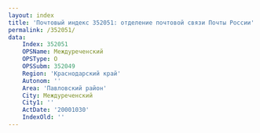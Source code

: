```yaml
---
layout: index
title: 'Почтовый индекс 352051: отделение почтовой связи Почты России'
permalink: /352051/
data:
    Index: 352051
    OPSName: Междуреченский
    OPSType: О
    OPSSubm: 352049
    Region: 'Краснодарский край'
    Autonom: ''
    Area: 'Павловский район'
    City: Междуреченский
    City1: ''
    ActDate: '20001030'
    IndexOld: ''
---
```

